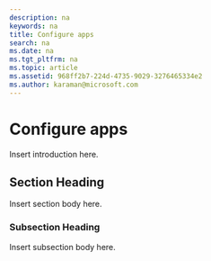 ```yaml
---
description: na
keywords: na
title: Configure apps
search: na
ms.date: na
ms.tgt_pltfrm: na
ms.topic: article
ms.assetid: 968ff2b7-224d-4735-9029-3276465334e2
ms.author: karaman@microsoft.com
---
```

# Configure apps
Insert introduction here.

## Section Heading
Insert section body here.

### Subsection Heading
Insert subsection body here.

